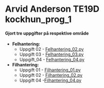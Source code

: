 # Arvid Anderson TE19D kockhun_prog_1

#### Gjort tre uppgifter på respektive område
 - **Felhantering:**
	 - Uppgift 02 - [Felhantering_02.py](https://github.com/ArvidAnderson/kokchun_prog1/blob/main/Felhantering_02.py "Felhantering_02.py")
	 - Uppgift 03 - [Felhantering_03.py](https://github.com/ArvidAnderson/kokchun_prog1/blob/main/Felhantering_03.py "Felhantering_03.py")
	 - Uppgift_04 - [Felhantering_04.py](https://github.com/ArvidAnderson/kokchun_prog1/blob/main/Felhantering_04.py "Felhantering_04.py")
 - **Filhantering:**
	 - Uppgift 01 -  [Filhantering_01.py](https://github.com/ArvidAnderson/kokchun_prog1/blob/main/Filhantering_01.py "Filhantering_01.py")
	 - Uppgift 02 - [Filhantering_02.py](https://github.com/ArvidAnderson/kokchun_prog1/blob/main/Filhantering_02.py "Filhantering_02.py")
	 - Uppgift 04 -[Filhantering_04.py](https://github.com/ArvidAnderson/kokchun_prog1/blob/main/Filhantering_04.py "Filhantering_04.py")
